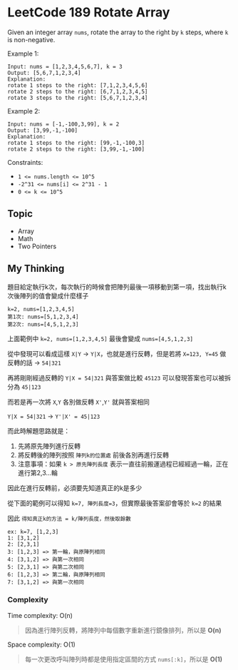 # LeetCode 189 Rotate Array
Given an integer array `nums`, rotate the array to the right by `k` steps, where `k` is non-negative.

Example 1:
```
Input: nums = [1,2,3,4,5,6,7], k = 3
Output: [5,6,7,1,2,3,4]
Explanation:
rotate 1 steps to the right: [7,1,2,3,4,5,6]
rotate 2 steps to the right: [6,7,1,2,3,4,5]
rotate 3 steps to the right: [5,6,7,1,2,3,4]
```

Example 2:
```
Input: nums = [-1,-100,3,99], k = 2
Output: [3,99,-1,-100]
Explanation: 
rotate 1 steps to the right: [99,-1,-100,3]
rotate 2 steps to the right: [3,99,-1,-100]
```

Constraints:

- `1 <= nums.length <= 10^5`
- `-2^31 <= nums[i] <= 2^31 - 1`
- `0 <= k <= 10^5`

## Topic
- Array
- Math
- Two Pointers

## My Thinking
題目給定執行k次，每次執行的時候會把陣列最後一項移動到第一項，找出執行k次後陣列的值會變成什麼樣子
```
k=2, nums=[1,2,3,4,5]
第1次: nums=[5,1,2,3,4]
第2次: nums=[4,5,1,2,3]
```

上面範例中 `k=2, nums=[1,2,3,4,5]` 最後會變成 `nums=[4,5,1,2,3]`

從中發現可以看成這樣 `X|Y` -> `Y|X`，也就是進行反轉，但是若將 `X=123, Y=45` 做反轉的話 -> `54|321`

再將剛剛經過反轉的 `Y|X = 54|321` 與答案做比較 `45123` 可以發現答案也可以被拆分為 `45|123`

而若是再一次將 `X`,`Y` 各別做反轉 `X'`,`Y'` 就與答案相同

`Y|X = 54|321` -> `Y'|X' = 45|123`

而此時解題思路就是：
1. 先將原先陣列進行反轉
2. 將反轉後的陣列按照 `陣列k的位置處` 前後各別再進行反轉
3. 注意事項：如果 `k > 原先陣列長度` 表示一直往前搬運過程已經經過一輪，正在進行第2,3...輪

因此在進行反轉前，必須要先知道真正的k是多少

從下面的範例可以得知 `k=7, 陣列長度=3`，但實際最後答案卻會等於 `k=2` 的結果

因此 `得知真正k的方法 = k/陣列長度，然後取餘數`

```
ex: k=7, [1,2,3]
1: [3,1,2]
2: [2,3,1]
3: [1,2,3] => 第一輪，與原陣列相同
4: [3,1,2] => 與第一次相同
5: [2,3,1] => 與第二次相同
6: [1,2,3] => 第二輪，與原陣列相同
7: [3,1,2] => 與第一次相同
```

### Complexity
Time complexity: O(n)
> 因為進行陣列反轉，將陣列中每個數字重新進行鏡像排列，所以是 **O(n)**

Space complexity: O(1)
> 每一次更改呼叫陣列時都是使用指定區間的方式 `nums[:k]`，所以是 **O(1)**